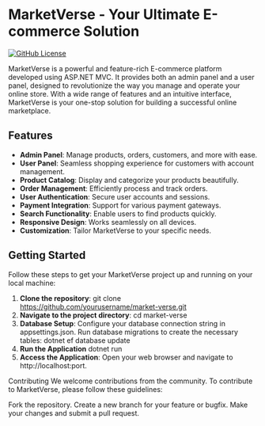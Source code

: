 # MarketVerse - Your Ultimate E-commerce Solution

[![GitHub License](https://img.shields.io/badge/license-MIT-blue.svg)](LICENSE)

MarketVerse is a powerful and feature-rich E-commerce platform developed using ASP.NET MVC. It provides both an admin panel and a user panel, designed to revolutionize the way you manage and operate your online store. With a wide range of features and an intuitive interface, MarketVerse is your one-stop solution for building a successful online marketplace.

## Features

- **Admin Panel**: Manage products, orders, customers, and more with ease.
- **User Panel**: Seamless shopping experience for customers with account management.
- **Product Catalog**: Display and categorize your products beautifully.
- **Order Management**: Efficiently process and track orders.
- **User Authentication**: Secure user accounts and sessions.
- **Payment Integration**: Support for various payment gateways.
- **Search Functionality**: Enable users to find products quickly.
- **Responsive Design**: Works seamlessly on all devices.
- **Customization**: Tailor MarketVerse to your specific needs.

## Getting Started

Follow these steps to get your MarketVerse project up and running on your local machine:

1. **Clone the repository**:
   git clone https://github.com/yourusername/market-verse.git
2. **Navigate to the project directory**:
  cd market-verse
3. **Database Setup**:
  Configure your database connection string in appsettings.json.
  Run database migrations to create the necessary tables:
  dotnet ef database update
4. **Run the Application**
  dotnet run
5. **Access the Application**:
Open your web browser and navigate to http://localhost:port.

Contributing
We welcome contributions from the community. To contribute to MarketVerse, please follow these guidelines:

Fork the repository.
Create a new branch for your feature or bugfix.
Make your changes and submit a pull request.
